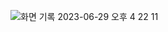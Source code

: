 ![화면 기록 2023-06-29 오후 4 22 11](https://github.com/KangRokYoon/FE_Study/assets/129154834/c4fb724b-2ac2-4b3a-af1d-601895f58832)